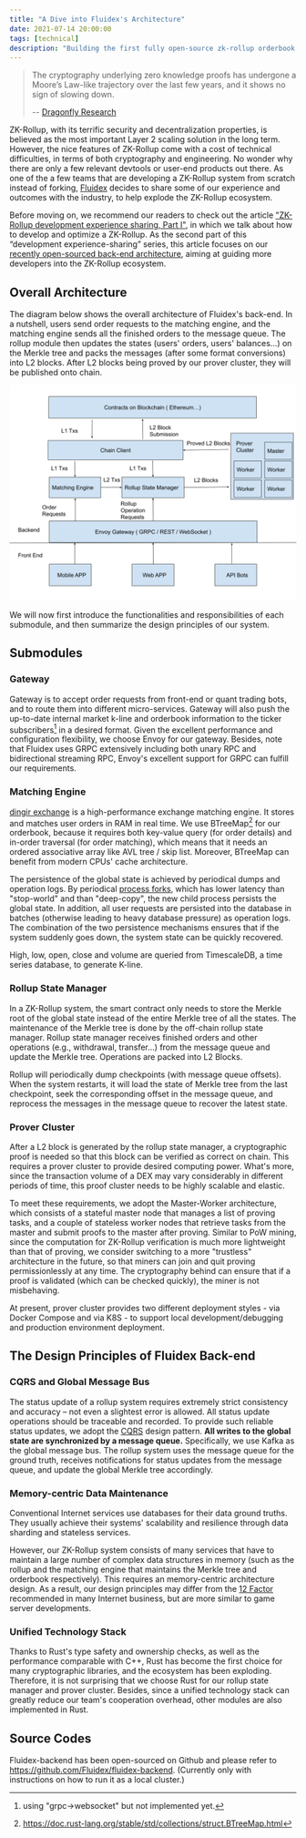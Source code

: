 ```yaml
---
title: "A Dive into Fluidex's Architecture"
date: 2021-07-14 20:00:00
tags: [technical]
description: "Building the first fully open-source zk-rollup orderbook DEX in the world."
---
```


> The cryptography underlying zero knowledge proofs has undergone a Moore’s Law-like trajectory over the last few years, and it shows no sign of slowing down.
> 
> -- [Dragonfly Research](https://medium.com/dragonfly-research/im-worried-nobody-will-care-about-rollups-554bc743d4f1)

ZK-Rollup, with its terrific security and decentralization properties, is believed as the most important Layer 2 scaling solution in the long term. However, the nice features of ZK-Rollup come with a cost of technical difficulties, in terms of both cryptography and engineering. No wonder why there are only a few relevant devtools or user-end products out there. As one of the a few teams that are developing a ZK-Rollup system from scratch instead of forking, [Fluidex](https://github.com/Fluidex) decides to share some of our experience and outcomes with the industry, to help explode the ZK-Rollup ecosystem.

Before moving on, we recommend our readers to check out the article ["ZK-Rollup development experience sharing, Part I"](/en/blog/zkrollup-intro1/), in which we talk about how to develop and optimize a ZK-Rollup. As the second part of this “development experience-sharing” series, this article focuses on our [recently open-sourced back-end architecture](https://github.com/Fluidex/fluidex-backend), aiming at guiding more developers into the ZK-Rollup ecosystem.

## Overall Architecture

The diagram below shows the overall architecture of Fluidex's back-end. In a nutshell, users send order requests to the matching engine, and the matching engine sends all the finished orders to the message queue. The rollup module then updates the states (users' orders, users' balances...) on the Merkle tree and packs the messages (after some format conversions) into L2 blocks. After L2 blocks being proved by our prover cluster, they will be published onto chain.

<p align="center">
  <img src="Fluidex Architecture.svg" width="600" >
</p>

We will now first introduce the functionalities and responsibilities of each submodule, and then summarize the design principles of our system.

## Submodules

### Gateway

Gateway is to accept order requests from front-end or quant trading bots, and to route them into different micro-services. Gateway will also push the up-to-date internal market k-line and orderbook information to the ticker subscribers[^1] in a desired format. Given the excellent performance and configuration flexibility, we choose Envoy for our gateway. Besides, note that Fluidex uses GRPC extensively including both unary RPC and bidirectional streaming RPC, Envoy's excellent support for GRPC can fulfill our requirements.

### Matching Engine

[dingir exchange](https://github.com/Fluidex/dingir-exchange) is a high-performance exchange matching engine. It stores and matches user orders in RAM in real time. We use BTreeMap[^2] for our orderbook, because it requires both key-value query (for order details) and in-order traversal (for order matching), which means that it needs an ordered associative array like AVL tree / skip list. Moreover, BTreeMap can benefit from modern CPUs' cache architecture.

The persistence of the global state is achieved by periodical dumps and operation logs. By periodical [process forks](https://en.wikipedia.org/wiki/Fork_(system_call)), which has lower latency than "stop-world" and than "deep-copy", the new child process persists the global state. In addition, all user requests are persisted into the database in batches (otherwise leading to heavy database pressure) as operation logs. The combination of the two persistence mechanisms ensures that if the system suddenly goes down, the system state can be quickly recovered.

High, low, open, close and volume are queried from TimescaleDB, a time series database, to generate K-line.

### Rollup State Manager

In a ZK-Rollup system, the smart contract only needs to store the Merkle root of the global state instead of the entire Merkle tree of all the states. The maintenance of the Merkle tree is done by the off-chain rollup state manager. Rollup state manager receives finished orders and other operations (e.g., withdrawal, transfer...) from the message queue and update the Merkle tree. Operations are packed into L2 Blocks.

Rollup will periodically dump checkpoints (with message queue offsets). When the system restarts, it will load the state of Merkle tree from the last checkpoint, seek the corresponding offset in the message queue, and reprocess the messages in the message queue to recover the latest state.

### Prover Cluster

After a L2 block is generated by the rollup state manager, a cryptographic proof is needed so that this block can be verified as correct on chain. This requires a prover cluster to provide desired computing power. What's more, since the transaction volume of a DEX may vary considerably in different periods of time, this proof cluster needs to be highly scalable and elastic.

To meet these requirements, we adopt the Master-Worker architecture, which consists of a stateful master node that manages a list of proving tasks, and a couple of stateless worker nodes that retrieve tasks from the master and submit proofs to the master after proving. Similar to PoW mining, since the computation for ZK-Rollup verification is much more lightweight than that of proving, we consider switching to a more "trustless" architecture in the future, so that miners can join and quit proving permissionlessly at any time. The cryptography behind can ensure that if a proof is validated (which can be checked quickly), the miner is not misbehaving.

At present, prover cluster provides two different deployment styles - via Docker Compose and via K8S - to support local development/debugging and production environment deployment.

## The Design Principles of Fluidex Back-end

### CQRS and Global Message Bus

The status update of a rollup system requires extremely strict consistency and accuracy – not even a slightest error is allowed. All status update operations should be traceable and recorded. To provide such reliable status updates, we adopt the [CQRS](https://docs.microsoft.com/en-us/azure/architecture/patterns/cqrs) design pattern. **All writes to the global state are synchronized by a message queue.** Specifically, we use Kafka as the global message bus. The rollup system uses the message queue for the ground truth, receives notifications for status updates from the message queue, and update the global Merkle tree accordingly.

### Memory-centric Data Maintenance

Conventional Internet services use databases for their data ground truths. They usually achieve their systems' scalability and resilience through data sharding and stateless services.

However, our ZK-Rollup system consists of many services that have to maintain a large number of complex data structures in memory (such as the rollup and the matching engine that maintains the Merkle tree and orderbook respectively). This requires an memory-centric architecture design. As a result, our design principles may differ from the [12 Factor](https://12factor.net/) recommended in many Internet business, but are more similar to game server developments.

### Unified Technology Stack

Thanks to Rust's type safety and ownership checks, as well as the performance comparable with C++, Rust has become the first choice for many cryptographic libraries, and the ecosystem has been exploding. Therefore, it is not surprising that we choose Rust for our rollup state manager and prover cluster. Besides, since a unified technology stack can greatly reduce our team's cooperation overhead, other modules are also implemented in Rust.

## Source Codes

Fluidex-backend has been open-sourced on Github and please refer to https://github.com/Fluidex/fluidex-backend. (Currently only with instructions on how to run it as a local cluster.) 

[^1]: using "grpc->websocket" but not implemented yet.
[^2]: https://doc.rust-lang.org/stable/std/collections/struct.BTreeMap.html
